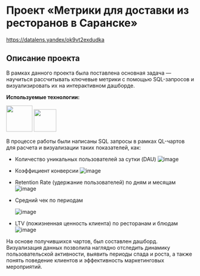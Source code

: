 # Проект «Метрики для доставки из ресторанов в Саранске»
https://datalens.yandex/ok9vt2exdudka

## Описание проекта

В рамках данного проекта была поставлена основная задача — научиться рассчитывать ключевые метрики с помощью SQL-запросов и визуализировать их на интерактивном дашборде.

**Используемые технологии:**

<img src="https://user-images.githubusercontent.com/81221395/146988241-e9b117b4-745a-4d71-bc41-752e6f04f2b2.png" width="70"> <img src="https://camo.githubusercontent.com/8ddd7494a3ede9c280431b4d3ab2df479446f829d23ae192d3efa63400c0d85f/68747470733a2f2f617661746172732e6d64732e79616e6465782e6e65742f693f69643d35363436613838626337356635333037323665663964313362313935336138655f6c2d31303431343538322d696d616765732d7468756d6273266e3d3133" width="60">

В процессе работы были написаны SQL запросы в рамках QL-чартов для расчета и визуализации таких показателей, как:

- Количество уникальных пользователей за сутки (DAU)
![image](https://github.com/user-attachments/assets/8c8dc82d-5f62-47b9-97ba-b4263657559e)
- Коэффициент конверсии
![image](https://github.com/user-attachments/assets/c8e38efb-5243-4ff1-9c75-94613e3f070b)
- Retention Rate (удержание пользователей) по дням и месяцам
![image](https://github.com/user-attachments/assets/27971316-23fb-404a-96f6-610b47db7ed7)
- Средний чек по периодам

  ![image](https://github.com/user-attachments/assets/a4f648f3-90e2-4a90-b336-48db4b9e46f6)
- LTV (пожизненная ценность клиента) по ресторанам и блюдам
![image](https://github.com/user-attachments/assets/cce7e5f6-a94b-4013-905b-9fa88ef129ad)

На основе получившихся чартов, был составлен дашборд. Визуализация данных позволила наглядно отследить динамику пользовательской активности, выявить периоды спада и роста, а также понять поведение клиентов и эффективность маркетинговых мероприятий.
